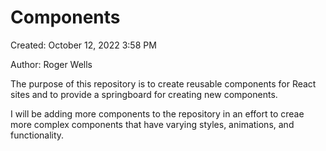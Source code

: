 # Components

Created: October 12, 2022 3:58 PM

Author: Roger Wells

The purpose of this repository is to create reusable components for React sites and to provide a springboard for creating new components.

I will be adding more components to the repository in an effort to creae more complex components that have varying styles, animations, and functionality.
